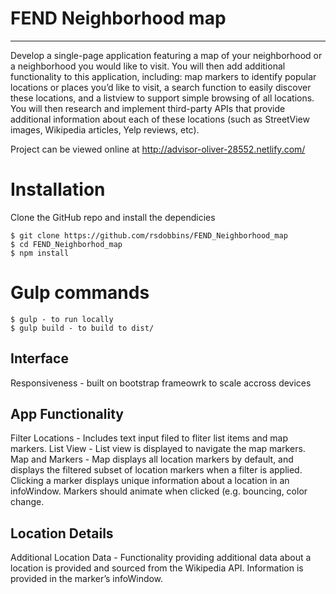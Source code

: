# FEND Neighborhood map
---
Develop a single-page application featuring a map of your neighborhood or a neighborhood you would like to visit. You will then add additional functionality to this application, including: map markers to identify popular locations or places you’d like to visit, a search function to easily discover these locations, and a listview to support simple browsing of all locations. You will then research and implement third-party APIs that provide additional information about each of these locations (such as StreetView images, Wikipedia articles, Yelp reviews, etc).

Project can be viewed online at http://advisor-oliver-28552.netlify.com/

# Installation

Clone the GitHub repo and install the dependicies

    $ git clone https://github.com/rsdobbins/FEND_Neighborhood_map
    $ cd FEND_Neighborhod_map
    $ npm install

# Gulp commands

    $ gulp - to run locally
    $ gulp build - to build to dist/
    
## Interface

Responsiveness - built on bootstrap frameowrk to scale accross devices

## App Functionality

Filter Locations - Includes text input filed to fliter list items and map markers.
List View - List view is displayed to navigate the map markers. 
Map and Markers - Map displays all location markers by default, and displays the filtered subset of location markers when a filter is applied.
Clicking a marker displays unique information about a location in an infoWindow.
Markers should animate when clicked (e.g. bouncing, color change.

## Location Details

Additional Location Data - Functionality providing additional data about a location is provided and sourced from the Wikipedia API. Information is provided in the marker’s infoWindow.
